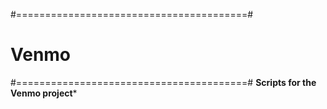 #========================================#
#                  Venmo                 #
#========================================#
******Scripts for the Venmo project*******


